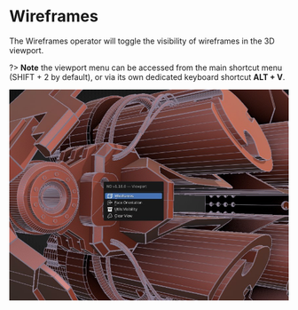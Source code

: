 # Wireframes

The Wireframes operator will toggle the visibility of wireframes in the 3D viewport.

?> **Note** the viewport menu can be accessed from the main shortcut menu (SHIFT + 2 by default), or via its own dedicated keyboard shortcut **ALT + V**.

![Wireframes](../_media/wireframes-out.jpg ':size=800')
